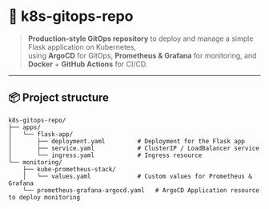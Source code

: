 # 🚀 k8s-gitops-repo

> **Production-style GitOps repository** to deploy and manage a simple Flask application on Kubernetes,  
using **ArgoCD** for GitOps, **Prometheus & Grafana** for monitoring, and **Docker** + **GitHub Actions** for CI/CD.

---

## 📦 **Project structure**

```plaintext
k8s-gitops-repo/
├── apps/
│   └── flask-app/
│       ├── deployment.yaml         # Deployment for the Flask app
│       ├── service.yaml            # ClusterIP / LoadBalancer service
│       └── ingress.yaml            # Ingress resource
└── monitoring/
    ├── kube-prometheus-stack/
    │   └── values.yaml             # Custom values for Prometheus & Grafana
    └── prometheus-grafana-argocd.yaml   # ArgoCD Application resource to deploy monitoring

